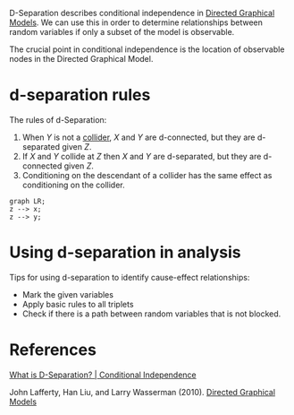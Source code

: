 D-Separation describes conditional independence in [Directed Graphical Models](Directed%20Graphical%20Models.md). We can use this in order to determine relationships between random variables if only a subset of the model is observable.

The crucial point in conditional independence is the location of observable nodes in the Directed Graphical Model.

# d-separation rules
The rules of d-Separation:
1. When $Y$ is not a [collider](Causal_graph_basics), $X$ and $Y$ are d-connected, but they are d-separated given $Z$. 
2. If $X$ and $Y$ collide at $Z$ then $X$ and $Y$ are d-separated, but they are d-connected given $Z$.
3. Conditioning on the descendant of a collider has the same effect as conditioning on the collider. 

```mermaid
graph LR;
z --> x;
z --> y;
```

# Using d-separation in analysis
Tips for using d-separation to identify cause-effect relationships:
- Mark the given variables
- Apply basic rules to all triplets
- Check if there is a path between random variables that is not blocked.


# References

[What is D-Separation? | Conditional Independence](https://youtu.be/mv5D2akH25w)

John Lafferty, Han Liu, and Larry Wasserman (2010). [Directed Graphical Models](https://www.stat.cmu.edu/~larry/=sml/DAGs.pdf)

